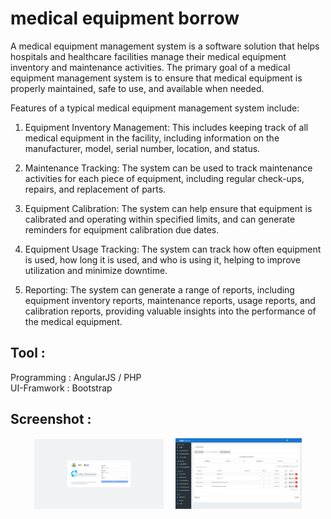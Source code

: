 # medical equipment borrow 
<p>
A medical equipment management system is a software solution that helps hospitals and healthcare facilities manage their medical equipment inventory and maintenance activities. The primary goal of a medical equipment management system is to ensure that medical equipment is properly maintained, safe to use, and available when needed.
<p/>
<p>
Features of a typical medical equipment management system include:
<p/>
<p>


1. Equipment Inventory Management: This includes keeping track of all medical equipment in the facility, including information on the manufacturer, model, serial number, location, and status.

2. Maintenance Tracking: The system can be used to track maintenance activities for each piece of equipment, including regular check-ups, repairs, and replacement of parts.
3. Equipment Calibration: The system can help ensure that equipment is calibrated and operating within specified limits, and can generate reminders for equipment calibration due dates.

4. Equipment Usage Tracking: The system can track how often equipment is used, how long it is used, and who is using it, helping to improve utilization and minimize downtime.

5. Reporting: The system can generate a range of reports, including equipment inventory reports, maintenance reports, usage reports, and calibration reports, providing valuable insights into the performance of the medical equipment.
</p>


## Tool :
<p/>
<div>Programming : AngularJS / PHP </div>
<div>UI-Framwork : Bootstrap </div>
<p>

## Screenshot :

<p/>

<div align="center">
<img src="screen/screen-001.JPG" alt="login" width="41%"/> &nbsp; &nbsp;
<img src="screen/screen-002.JPG" alt="login" width="40%"/>
</div>


